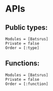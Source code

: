 # APIs

## Public types:

```@autodocs
Modules = [Batsrus]
Private = false
Order = [:type]
```

## Functions:

```@autodocs
Modules = [Batsrus]
Private = false
Order = [:function]
```
